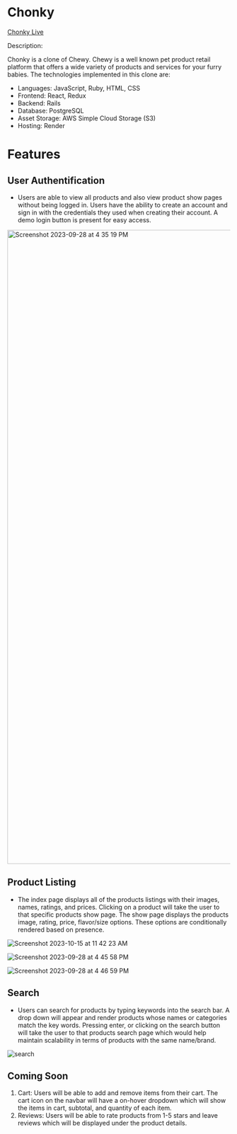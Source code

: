 # Chonky

[Chonky Live](https://chonky-web-service.onrender.com)

Description: 

Chonky is a clone of Chewy. Chewy is a well known pet product retail platform that offers a wide variety of products and services for your furry babies. The technologies implemented in this clone are: 

- Languages: JavaScript, Ruby, HTML, CSS
- Frontend: React, Redux
- Backend: Rails
- Database: PostgreSQL
- Asset Storage: AWS Simple Cloud Storage (S3)
- Hosting: Render

# Features 
## User Authentification

- Users are able to view all products and also view product show pages without being logged in. Users have the ability to create an account and sign in with the credentials they used when creating their account. A demo login button is present for easy access.



<img width="1433" alt="Screenshot 2023-09-28 at 4 35 19 PM" src="https://github.com/dennislee1499/Chonky/assets/136773894/233b7ed5-567d-4d2e-898b-838cadf4ce0e">




## Product Listing

- The index page displays all of the products listings with their images, names, ratings, and prices. Clicking on a product will take the user to that specific products show page. The show page displays the products image, rating, price, flavor/size options. These options are conditionally rendered based on presence.


![Screenshot 2023-10-15 at 11 42 23 AM](https://github.com/dennislee1499/Chonky/assets/136773894/09f32d8e-dc24-4ccd-ad32-25fc59c7504c)






![Screenshot 2023-09-28 at 4 45 58 PM](https://github.com/dennislee1499/Chonky/assets/136773894/8c473894-a408-4b7c-a482-6cb895cc1e74)






![Screenshot 2023-09-28 at 4 46 59 PM](https://github.com/dennislee1499/Chonky/assets/136773894/a44a0ccb-8c0c-487e-bccc-ec4d03f14bb4)





## Search 

- Users can search for products by typing keywords into the search bar. A drop down will appear and render products whose names or categories match the key words. Pressing enter, or clicking on the search button will take the user to that products search page which would help maintain scalability in terms of products with the same name/brand.



![search](https://github.com/dennislee1499/Chonky/assets/136773894/49540311-1d1b-42c1-ae9d-bcc5da846729)



## Coming Soon 

1. Cart: Users will be able to add and remove items from their cart. The cart icon on the navbar will have a on-hover dropdown which will show the items in cart, subtotal, and quantity of each item.
2. Reviews: Users will be able to rate products from 1-5 stars and leave reviews which will be displayed under the product details.











